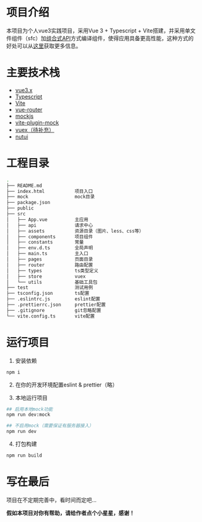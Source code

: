 # 项目介绍

本项目为个人vue3实践项目，采用Vue 3 + Typescript + Vite搭建，并采用单文件组件（sfc）加[组合式API](https://v3.cn.vuejs.org/api/composition-api.html)方式编译组件，使得应用具备更高性能，这种方式的好处可以从[这里](https://v3.vuejs.org/api/sfc-script-setup.html#sfc-script-setup)获取更多信息。



# 主要技术栈

- [vue3.x](https://v3.cn.vuejs.org/)
- [Typescript](https://www.tslang.cn/index.html)
- [Vite](https://cn.vitejs.dev/)
- [vue-router](https://router.vuejs.org/)
- [mockjs](http://mockjs.com/)
- [vite-plugin-mock](https://github.com/anncwb/vite-plugin-mock)
- [vuex（待补充）](https://vuex.vuejs.org/)
- [nutui](https://nutui.jd.com/)



# 工程目录

```bash
.
├── README.md
├── index.html           项目入口
├── mock                 mock目录
├── package.json
├── public
├── src
│   ├── App.vue          主应用
│   ├── api              请求中心
│   ├── assets           资源目录（图片、less、css等）
│   ├── components       项目组件
│   ├── constants        常量
│   ├── env.d.ts         全局声明
│   ├── main.ts          主入口
│   ├── pages            页面目录
│   ├── router           路由配置
│   ├── types            ts类型定义
│   ├── store            vuex
│   └── utils            基础工具包
├── test                 测试用例
├── tsconfig.json        ts配置
├── .eslintrc.js         eslint配置
├── .prettierrc.json     prettier配置
├── .gitignore           git忽略配置
└── vite.config.ts       vite配置

```



# 运行项目

1. 安装依赖

```r
npm i
```



2. 在你的开发环境配置eslint & prettier（略）



3. 本地运行项目

```bash
## 启用本地mock功能
npm run dev:mock

## 不启用mock（需要保证有服务器接入）
npm run dev
```



4. 打包构建

```bash
npm run build
```



# 写在最后

项目在不定期完善中，看时间而定吧...

**假如本项目对你有帮助，请给作者点个小星星，感谢！**